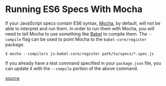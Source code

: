 # Running ES6 Specs With Mocha

If your JavaScript specs contain ES6 syntax, [Mocha](https://mochajs.org/),
by default, will not be able to interpret and run them. In order to run them
with Mocha, you will need to tell Mocha to use something like
[Babel](http://babeljs.io/) to compile them. The `--compile` flag can be
used to point Mocha to the `babel-core/register` package.

```
$ mocha --compilers js:babel-core/register path/to/specs/*.spec.js
```

If you already have a test command specified in your `package.json` file,
you can update it with the `--compile` portion of the above command.

[source](http://jamesknelson.com/testing-in-es6-with-mocha-and-babel-6/)
